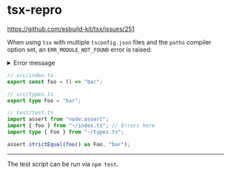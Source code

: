 # tsx-repro

https://github.com/esbuild-kit/tsx/issues/251

When using `tsx` with multiple `tsconfig.json` files and the `paths` compiler option set, an `ERR_MODULE_NOT_FOUND` error is raised:

<details>
<summary>Error message</summary>

```
Error [ERR_MODULE_NOT_FOUND]: Cannot find package '~' imported from tsx-repro/test/test.ts
    at __node_internal_captureLargerStackTrace (node:internal/errors:490:5)
    at new NodeError (node:internal/errors:399:5)
    at packageResolve (node:internal/modules/esm/resolve:889:9)
    at moduleResolve (node:internal/modules/esm/resolve:938:20)
    at defaultResolve (node:internal/modules/esm/resolve:1153:11)
    at nextResolve (node:internal/modules/esm/loader:163:28)
    at u (file://tsx-repro/node_modules/@esbuild-kit/esm-loader/dist/index.js:1:2406)
    at nextResolve (node:internal/modules/esm/loader:163:28)
    at ESMLoader.resolve (node:internal/modules/esm/loader:838:30)
    at ESMLoader.getModuleJob (node:internal/modules/esm/loader:424:18)
    at ModuleWrap.<anonymous> (node:internal/modules/esm/module_job:77:40)
    at link (node:internal/modules/esm/module_job:76:36)
    at process.processTicksAndRejections (node:internal/process/task_queues:95:5) {
		code: 'ERR_MODULE_NOT_FOUND'
	}
```

</details>

```ts
// src/index.ts
export const foo = () => "bar";
```

```ts
// src/types.ts
export type Foo = "bar";
```

```ts
// test/test.ts
import assert from "node:assert";
import { foo } from "~/index.ts"; // Errors here
import type { Foo } from "~/types.ts";

assert.strictEqual(foo() as Foo, "bar");
```

---

The test script can be run via `npm test`.
